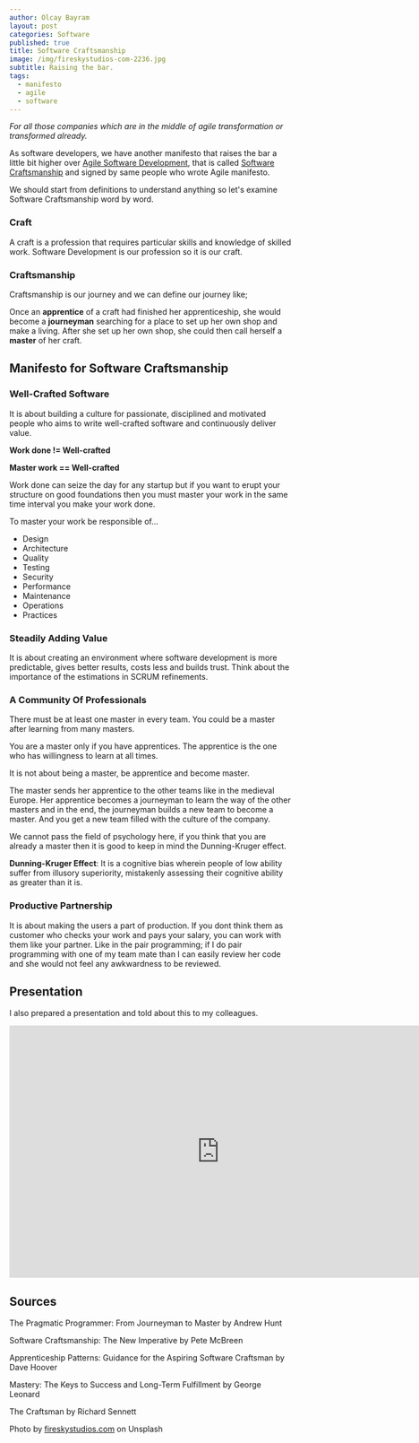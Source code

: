 ```yaml
---
author: Olcay Bayram
layout: post
categories: Software
published: true
title: Software Craftsmanship
image: /img/fireskystudios-com-2236.jpg
subtitle: Raising the bar.
tags:
  - manifesto
  - agile
  - software
---
```

_For all those companies which are in the middle of agile transformation or transformed already._

As software developers, we have another manifesto that raises the bar a little bit higher over [Agile Software Development](http://agilemanifesto.org/), that is called [Software Craftsmanship](http://manifesto.softwarecraftsmanship.org/) and signed by same people who wrote Agile manifesto.

We should start from definitions to understand anything so let's examine Software Craftsmanship word by word.


### Craft
A craft is a profession that requires particular skills and knowledge of skilled work. Software Development is our profession so it is our craft.

### Craftsmanship
Craftsmanship is our journey and we can define our journey like;

<!--more-->

Once an **apprentice** of a craft had finished her apprenticeship, 
she would become a **journeyman** searching for a place to set up her own shop and make a living.
After she set up her own shop, she could then call herself a **master** of her craft.

## Manifesto for Software Craftsmanship

### Well-Crafted Software
It is about building a culture for passionate, disciplined and motivated people who aims to write well-crafted software and continuously deliver value.

**Work done != Well-crafted**

**Master work == Well-crafted**

Work done can seize the day for any startup but if you want to erupt your structure on good foundations then you must master your work in the same time interval you make your work done.

To master your work be responsible of...

- Design
- Architecture
- Quality
- Testing
- Security
- Performance
- Maintenance
- Operations
- Practices

### Steadily Adding Value
It is about creating an environment where software development is more predictable, gives better results, costs less and builds trust. Think about the importance of the estimations in SCRUM refinements.

### A Community Of Professionals
There must be at least one master in every team. You could be a master after learning from many masters.

You are a master only if you have apprentices. The apprentice is the one who has willingness to learn at all times.

It is not about being a master, be apprentice and become master.

The master sends her apprentice to the other teams like in the medieval Europe. Her apprentice becomes a journeyman to learn the way of the other masters and in the end, the journeyman builds a new team to become a master. And you get a new team filled with the culture of the company.

We cannot pass the field of psychology here, if you think that you are already a master then it is good to keep in mind the Dunning-Kruger effect.

**Dunning-Kruger Effect**: It is a cognitive bias wherein people of low ability suffer from illusory superiority, mistakenly assessing their cognitive ability as greater than it is.

### Productive Partnership
It is about making the users a part of production.
If you dont think them as customer who checks your work and pays your salary, you can work with them like your partner.
Like in the pair programming; if I do pair programming with one of my team mate than I can easily review her code and she would not feel any awkwardness to be reviewed.

## Presentation
I also prepared a presentation and told about this to my colleagues.

<iframe src="https://docs.google.com/presentation/d/1DJwW-4BNfrZDLXND_VWTWsIvpTerN40lhBvj6zrR_uY/embed?start=false&loop=false&delayms=3000" frameborder="0" width="750" height="450" allowfullscreen="true" mozallowfullscreen="true" webkitallowfullscreen="true"></iframe>


## Sources
The Pragmatic Programmer: From Journeyman to Master by Andrew Hunt

Software Craftsmanship: The New Imperative by Pete McBreen

Apprenticeship Patterns: Guidance for the Aspiring Software Craftsman by Dave Hoover

Mastery: The Keys to Success and Long-Term Fulfillment by George Leonard

The Craftsman by Richard Sennett

Photo by [fireskystudios.com](https://unsplash.com/photos/o14nNEbLa-s?utm_source=unsplash&utm_medium=referral&utm_content=creditCopyText) on Unsplash



